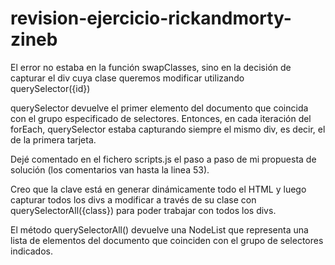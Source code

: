 # revision-ejercicio-rickandmorty-zineb

El error no estaba en la función swapClasses, sino en la decisión de capturar el div cuya clase queremos modificar utilizando querySelector({id})

querySelector devuelve el primer elemento del documento que coincida con el grupo especificado de selectores. Entonces, en cada iteración del forEach, querySelector estaba capturando siempre el mismo div, es decir, el de la primera tarjeta. 

Dejé comentado en el fichero scripts.js el paso a paso de mi propuesta de solución (los comentarios van hasta la linea 53).

Creo que la clave está en generar dinámicamente todo el HTML y luego capturar todos los divs a modificar a través de su clase con querySelectorAll({class}) para poder trabajar con todos los divs. 

El método querySelectorAll() devuelve una NodeList que representa una lista de elementos del documento que coinciden con el grupo de selectores indicados.
